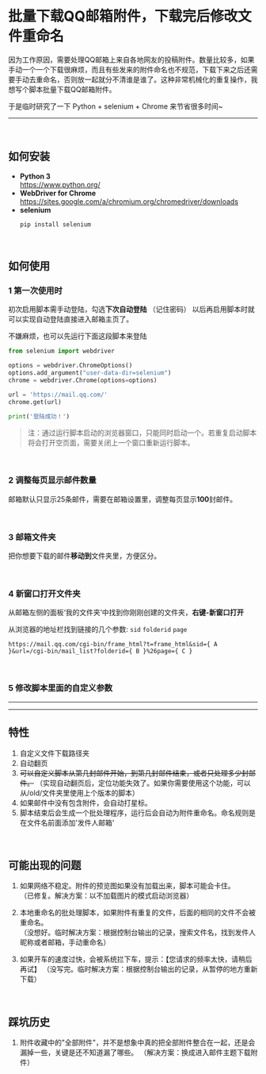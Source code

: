 # 批量下载QQ邮箱附件，下载完后修改文件重命名

因为工作原因，需要处理QQ邮箱上来自各地网友的投稿附件。数量比较多，如果手动一个一个下载很麻烦，而且有些发来的附件命名也不规范，下载下来之后还需要手动去重命名，否则放一起就分不清谁是谁了。这种非常机械化的重复操作，我想写个脚本批量下载QQ邮箱附件。

于是临时研究了一下 Python + selenium + Chrome 来节省很多时间~

---
  
<br>

## 如何安装

- **Python 3**   
  https://www.python.org/
- **WebDriver for Chrome**   
  https://sites.google.com/a/chromium.org/chromedriver/downloads
- **selenium**
  ```
  pip install selenium
  ```

<br>
 
## 如何使用


### 1 第一次使用时

初次启用脚本需手动登陆，勾选**下次自动登陆** （记住密码）
以后再启用脚本时就可以实现自动登陆直接进入邮箱主页了。

不嫌麻烦，也可以先运行下面这段脚本来登陆

``` python
from selenium import webdriver

options = webdriver.ChromeOptions()
options.add_argument("user-data-dir=selenium")
chrome = webdriver.Chrome(options=options)

url = 'https://mail.qq.com/'
chrome.get(url)

print('登陆成功！')
```
  
  
> 注：通过运行脚本启动的浏览器窗口，只能同时启动一个。若重复启动脚本将会打开空页面，需要关闭上一个窗口重新运行脚本。
<br>   

### 2 调整每页显示邮件数量 
邮箱默认只显示25条邮件，需要在邮箱设置里，调整每页显示**100**封邮件。

<br>  

### 3 邮箱文件夹
把你想要下载的邮件**移动到**文件夹里，方便区分。
  
<br>
  
### 4 新窗口打开文件夹
从邮箱左侧的面板‘我的文件夹’中找到你刚刚创建的文件夹，**右键-新窗口打开**
  
从浏览器的地址栏找到链接的几个参数: `sid` `folderid` `page`  
```
https://mail.qq.com/cgi-bin/frame_html?t=frame_html&sid={ A }&url=/cgi-bin/mail_list?folderid={ B }%26page={ C }
```
  
<br>
  
### 5 修改脚本里面的自定义参数

---
---
  
## 特性
1. 自定义文件下载路径夹
2. 自动翻页
3. ~~可以自定义脚本从第几封邮件开始，到第几封邮件结束，或者只处理多少封邮件。~~
  （实现自动翻页后，定位功能失效了。如果你需要使用这个功能，可以从/old/文件夹里使用上个版本的脚本）
4. 如果邮件中没有包含附件，会自动打星标。
5. 脚本结束后会生成一个批处理程序，运行后会自动为附件重命名。命名规则是在文件名前面添加'发件人邮箱'
  
<br>

## 可能出现的问题

1. 如果网络不稳定。附件的预览图如果没有加载出来，脚本可能会卡住。  
  （已修复。解决方案：以不加载图片的模式启动浏览器）
 
2. 本地重命名的批处理脚本，如果附件有重复的文件，后面的相同的文件不会被重命名。  
  （没想好。临时解决方案：根据控制台输出的记录，搜索文件名，找到发件人昵称或者邮箱，手动重命名）

3. 如果开车的速度过快，会被系统拦下车，提示：【您请求的频率太快，请稍后再试】
   （没写完。临时解决方案：根据控制台输出的记录，从暂停的地方重新下载）
  
<br>
  
## 踩坑历史
1. 附件收藏中的"全部附件"，并不是想象中真的把全部附件整合在一起，还是会漏掉一些，关键是还不知道漏了哪些。
  （解决方案：换成进入邮件主题下载附件）

